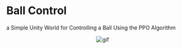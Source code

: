 # Ball Control

a Simple Unity World for Controlling a Ball Using the PPO Algorithm

<p align="center">
  <img src="path/to/your/gif](https://github.com/aminghani/Ball-Control/assets/61684174/e4a3dc59-86d9-4c2e-afb5-1d832eb5ad20)https://github.com/aminghani/Ball-Control/assets/61684174/e4a3dc59-86d9-4c2e-afb5-1d832eb5ad20" alt="gif" />
</p>


